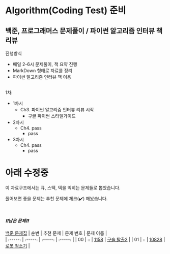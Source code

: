 # Algorithm(Coding Test) 준비

## 백준, 프로그래머스 문제풀이 / 파이썬 알고리즘 인터뷰 책 리뷰
진행방식
- 매일 2-6시 문제풀이, 책 요약 진행
- MarkDown 형태로 자료를 정리
- 파이썬 알고리즘 인터뷰 책 이용

##

1차: 
- 1차시
  - Ch3. 파이썬 알고리즘 인터뷰 리뷰 시작
    - 구글 파이썬 스타일가이드 
- 2차시
  - Ch4. pass
    - pass
- 3차시
  - Ch4. pass
    - pass



# 아래 수정중
이 자료구조에서는 큐, 스택, 덱을 익히는 문제들로 뽑았습니다.

풀어보면 좋을 문제는 추천 문제에 체크(:heavy_check_mark:) 해놨습니다.

<br>

***❗️❗️남은 문제❗️❗️***

[백준 문제집](https://www.acmicpc.net/workbook/view/6779)
|          순번          |        추천 문제         |        문제 번호         |        문제 이름         |        
| :-----: | :-----: | :-----: | :-----: |
| 00 |  ::  | <a href="https://www.acmicpc.net/problem/13460" target="_blank">1158</a> | <a href="https://www.acmicpc.net/problem/13460" target="_blank">구슬 탈출2</a> | 
| 01 |  ::  | <a href="https://www.acmicpc.net/problem/14503" target="_blank">10828</a> | <a href="https://www.acmicpc.net/problem/14503" target="_blank">로봇 청소기</a> | 

